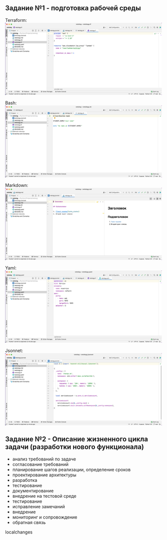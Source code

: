 ## Задание №1 - подготовка рабочей среды 
Terraform: ![Terraform](img/terraform.png)

Bash: ![Bash](img/bash.png)

Markdown: ![Markdown](img/markdown.png)

Yaml: ![Yaml](img/yaml.png)

Jsonnet: ![Jsonnet](img/jsonnet.png)

## Задание №2 - Описание жизненного цикла задачи (разработки нового функционала)
- анализ требований по задаче
- согласование требований
- планирование шагов реализации, определение сроков
- проектирование архитектуры
- разработка
- тестирование
- документирование
- внедрение на тестовой среде
- тестирование
- исправление замечаний
- внедрение
- мониторинг и сопровождение
- обратная связь

localchanges